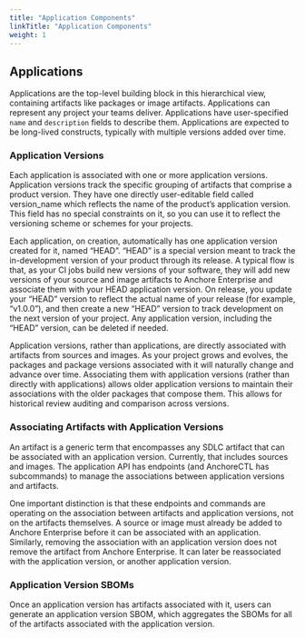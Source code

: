 ```yaml
---
title: "Application Components"
linkTitle: "Application Components"
weight: 1
---
```



## Applications

Applications are the top-level building block in this hierarchical view, containing artifacts like packages or image artifacts. Applications can represent any project your teams deliver. Applications have user-specified `name` and `description` fields to describe them. Applications are expected to be long-lived constructs, typically with multiple versions added over time.


### Application Versions

Each application is associated with one or more application versions. Application versions track the specific grouping of artifacts that comprise a product version. They have one directly user-editable field called version_name which reflects the name of the product’s application version. This field has no special constraints on it, so you can use it to reflect the versioning scheme or schemes for your projects.

Each application, on creation, automatically has one application version created for it, named “HEAD”. “HEAD” is a special version meant to track the in-development version of your product through its release. A typical flow is that, as your CI jobs build new versions of your software, they will add new versions of your source and image artifacts to Anchore Enterprise and associate them with your HEAD application version. On release, you update your “HEAD” version to reflect the actual name of your release (for example, “v1.0.0”), and then create a new “HEAD” version to track development on the next version of your project. Any application version, including the “HEAD” version, can be deleted if needed.

Application versions, rather than applications, are directly associated with artifacts from sources and images. As your project grows and evolves, the packages and package versions associated with it will naturally change and advance over time. Associating them with application versions (rather than directly with applications) allows older application versions to maintain their associations with the older packages that compose them. This allows for historical review auditing and comparison across versions.


### Associating Artifacts with Application Versions

An artifact is a generic term that encompasses any SDLC artifact that can be associated with an application version. Currently, that includes sources and images. The application API has endpoints (and AnchoreCTL has subcommands) to manage the associations between application versions and artifacts.

One important distinction is that these endpoints and commands are operating on the association between artifacts and application versions, not on the artifacts themselves. A source or image must already be added to Anchore Enterprise before it can be associated with an application. Similarly, removing the association with an application version does not remove the artifact from Anchore Enterprise. It can later be reassociated with the application version, or another application version. 


### Application Version SBOMs

Once an application version has artifacts associated with it, users can generate an application version SBOM, which aggregates the SBOMs for all of the artifacts associated with the application version.